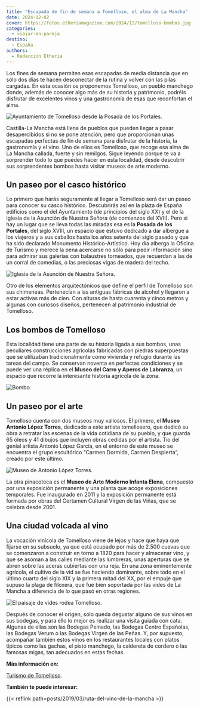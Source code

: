 ```yaml
---
title: "Escapada de fin de semana a Tomelloso, el alma de La Mancha"
date: 2024-12-02
cover: https://fotos.etheriamagazine.com/2024/12/tomelloso-bombos.jpg
categories: 
  - viajar-en-pareja
destino: 
  - España
authors: 
  - Redacción Etheria
---
```


Los fines de semana permiten esas escapadas de media distancia que en sólo dos días te 
hacen desconectar de la rutina y volver con las pilas cargadas. En esta ocasión os 
proponemos Tomelloso, un pueblo manchego donde, además de conocer algo más de su 
historia y patrimonio, podréis disfrutar de excelentes vinos y una gastronomía de esas 
que reconfortan el alma. 

![Ayuntamiento de Tomelloso desde la Posada de los Portales.](https://fotos.etheriamagazine.com/2024/12/tomelloso-ayuntamiento-posada-portales.jpg "Ayuntamiento de Tomelloso desde la Posada de los Portales. © Turismo de Tomelloso")

Castilla-La Mancha está llena de pueblos que pueden llegar a pasar desapercibidos si no 
se pone atención, pero que proporcionan unas escapadas perfectas de fin de semana para 
disfrutar de la historia, la gastronomía y el vino. Uno de ellos es Tomelloso, que 
recoge esa alma de La Mancha callada, fuerte y sin remilgos. Sigue leyendo porque te va 
a sorprender todo lo que puedes hacer en esta localidad, desde descubrir sus 
sorprendentes bombos hasta visitar museos de arte moderno. 

## Un paseo por el casco histórico

Lo primero que harás seguramente al llegar a Tomelloso será dar un paseo para conocer su 
casco histórico. Descubrirás así en la plaza de España edificios como el del 
Ayuntamiento (de principios del siglo XX) y el de la iglesia de la Asunción de Nuestra 
Señora (de comienzos del XVII). Pero si hay un lugar que se lleva todas las miradas esa 
es la **Posada de los Portales**, del siglo XVIII, un espacio que estuvo dedicado a dar 
albergue a los viajeros y a sus caballos hasta los años setenta del siglo pasado y que 
ha sido declarado Monumento Histórico-Artístico. Hoy día alberga la Oficina de Turismo y 
merece la pena acercarse no sólo para pedir información sino para admirar sus galerías 
con balaustres torneados, que recuerdan a las de un corral de comedias, o las preciosas 
vigas de madera del techo. 

![Iglesia de la Asunción de Nuestra Señora.](https://fotos.etheriamagazine.com/2024/12/tomelloso-iglesia.jpg "Iglesia de la Asunción de Nuestra Señora. © Turismo de Tomelloso")

Otro de los elementos arquitectónicos que define el perfil de Tomelloso son sus 
chimeneas. Pertenecían a las antiguas fábricas de alcohol y llegaron a estar activas más 
de cien. Con alturas de hasta cuarenta y cinco metros y algunas con curiosos diseños, 
pertenecen al patrimonio industrial de Tomelloso. 

## Los bombos de Tomelloso

Esta localidad tiene una parte de su historia ligada a sus bombos, unas peculiares 
construcciones agrícolas fabricadas con piedras superpuestas que se utilizaban 
tradicionalmente como vivienda y refugio durante las tareas del campo. Se conservan 
noventa en perfectas condiciones y se puede ver una réplica en el **Museo del Carro y 
Aperos de Labranza**, un espacio que recorre la interesante historia agrícola de la 
zona. 

![Bombo.](https://fotos.etheriamagazine.com/2024/12/tomelloso-bombos.jpg "Bombo. © Turismo de Tomelloso.")

## Un paseo por el arte

Tomelloso cuenta con dos museos muy valiosos. El primero, el **Museo Antonio López 
Torres**, dedicado a este artista tomellosero, que dedicó su obra a retratar las escenas 
de la vida cotidiana de su pueblo, y que guarda 65 óleos y 41 dibujos que incluyen obras 
cedidas por el artista. Tío del genial artista Antonio López García, en el entorno de 
este museo se encuentra el grupo escultórico “Carmen Dormida, Carmen Despierta”, creado 
por este último. 

![Museo de Antonio López Torres.](https://fotos.etheriamagazine.com/2024/12/tomelloso-museo-antonio-lopez-torres.jpg "Museo de Antonio López Torres. © Turismo de Tomelloso")

La otra pinacoteca es el **Museo de Arte Moderno Infanta Elena**, compuesto por una 
exposición permanente y una planta que acoge exposiciones temporales. Fue inaugurado en 
2011 y la exposición permanente está formada por obras del Certamen Cultural Virgen de 
las Viñas, que se celebra desde 2001. 

## Una ciudad volcada al vino

La vocación vinícola de Tomelloso viene de lejos y hace que haya que fijarse en su 
subsuelo, ya que está ocupado por más de 2.500 cuevas que se comenzaron a construir en 
torno a 1820 para hacer y almacenar vino, y que se asoman a las calles mediante las 
lumbreras, unas aperturas que se abren sobre las aceras cubiertas con una reja. En una 
zona eminentemente agrícola, el cultivo de la vid se fue haciendo dominante, sobre todo 
en el último cuarto del siglo XIX y la primera mitad del XX, por el empuje que supuso la 
plaga de filoxera, que fue bien soportada por las vides de La Mancha a diferencia de lo 
que pasó en otras regiones. 

![El paisaje de vides rodea Tomelloso.](https://fotos.etheriamagazine.com/2024/12/tomelloso-vides.jpg "El paisaje de vides rodea Tomelloso. © Turismo de Tomelloso")

Después de conocer el origen, sólo queda degustar alguno de sus vinos en sus bodegas, y 
para ello lo mejor es realizar una visita guiada con cata. Algunas de ellas son las 
Bodegas Peinado, las Bodegas Centro Españolas, las Bodegas Verum o las Bodegas Virgen de 
las Peñas. Y, por supuesto, acompañar también estos vinos en los restaurantes locales 
con platos típicos como las gachas, el pisto manchego, la caldereta de cordero o las 
famosas migas, tan adecuados en estas fechas. 

**Más información en:** 

[Turismo de Tomelloso](https://visitatomelloso.com/). 

**También te puede interesar:** 

{{< reflink path=posts/2019/03/ruta-del-vino-de-la-mancha >}}
